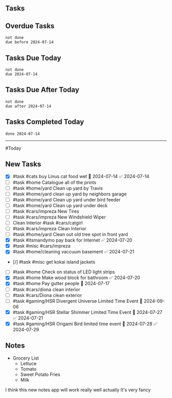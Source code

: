 ## Tasks
## Overdue Tasks
``` tasks
not done
due before 2024-07-14
```
## Tasks Due Today
```tasks
not done
due 2024-07-14
```
## Tasks Due After Today
```tasks
not done
due after 2024-07-14
```
## Tasks Completed Today
```tasks
done 2024-07-14
```
---
#Today

## New Tasks
- [x] #task #cats buy Linus cat food wet 📅 2024-07-14 ✅ 2024-07-14
- [ ] #task #home Catalogue all of the prints
- [ ] #task #home/yard Clean up yard by Travis
- [ ] #task #home/yard clean up yard by neighbors garage
- [ ] #task #home/yard Clean up yard under bird feeder
- [ ] #task #home/yard Clean up yard under deck
- [ ] #task #cars/impreza New Tires 
- [ ] #task #cars/impreza New Windshield Wiper
- [ ] Clean Interior #task #cars/catgirl
- [ ] #task #cars/impreza Clean Interior
- [ ] #task #home/yard Clean out old tree spot in front yard
- [x] #task #itsmandymo pay back for Internet ✅ 2024-07-20
- [x]  #task #misc #cars/impreza
- [x] #task #home/cleaning vaccuum basement ✅ 2024-07-21
- [/] #task #misc get kokai island jackets
- [ ] #task #home Check on status of LED light strips
- [x] #task #home Make wood block for bathroom ✅ 2024-07-20
- [x] #task #home Pay gutter people 📅 2024-07-17 
- [ ] #task #cars/diona clean interior
- [ ] #task #cars/Diona clean exterior
- [ ] #task #gaming/HSR Divergent Universe Limited Time Event 📅 2024-09-06
- [x] #task #gaming/HSR Stellar Shimmer Limited Time Event 📅 2024-07-27 ✅ 2024-07-21
- [x] #task #gaming/HSR Origami Bird limited time event 📅 2024-07-28 ✅ 2024-07-29
## Notes
- Grocery List
	- Lettuce
	- Tomato
	- Sweet Potato Fries
	- Milk

I think this new notes app will work really well actually
It's very fancy
